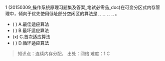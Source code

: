 1
(20150309_操作系统原理习题集及答案_笔试必需品_doc)在可变分区式内存管理中，倾向于优先使用低址部分空闲区的算法是﹎﹎﹎﹎。
- ( ) A.最佳适应算法 
- ( ) B.最坏适应算法 
- (x) C.首次适应算法 
- ( ) D.循环适应算法

> 知识点：连续内存分配。
> 出处：网络
> 难度：1
> C
